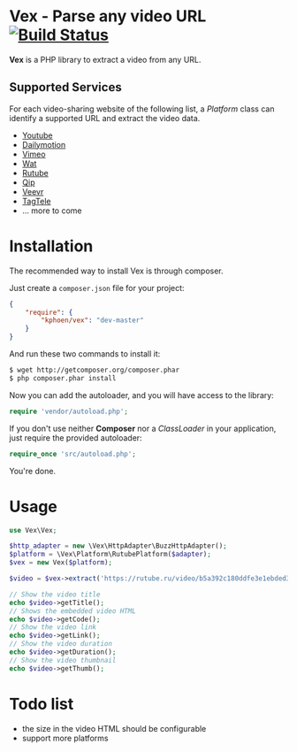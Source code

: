 Vex - Parse any video URL [![Build Status](https://travis-ci.org/K-Phoen/Vex.png?branch=master)](https://travis-ci.org/K-Phoen/Vex)
=========================

**Vex** is a PHP library to extract a video from any URL.

Supported Services
------------------

For each video-sharing website of the following list, a _Platform_ class can identify
a supported URL and extract the video data.

* [Youtube](http://www.youtube.com/)
* [Dailymotion](http://www.dailymotion.com/)
* [Vimeo](http://vimeo.com/)
* [Wat](http://wat.tv/)
* [Rutube](http://rutube.ru/)
* [Qip](http://qip.ru/)
* [Veevr](http://veevr.com/)
* [TagTele](http://www.tagtele.com/)
* ... more to come

Installation
============

The recommended way to install Vex is through composer.

Just create a `composer.json` file for your project:

``` json
{
    "require": {
        "kphoen/vex": "dev-master"
    }
}
```

And run these two commands to install it:

``` bash
$ wget http://getcomposer.org/composer.phar
$ php composer.phar install
```


Now you can add the autoloader, and you will have access to the library:

``` php
require 'vendor/autoload.php';
```

If you don't use neither **Composer** nor a _ClassLoader_ in your application, just require the provided autoloader:

``` php
require_once 'src/autoload.php';
```

You're done.

Usage
=====

``` php
use Vex\Vex;

$http_adapter = new \Vex\HttpAdapter\BuzzHttpAdapter();
$platform = \Vex\Platform\RutubePlatform($adapter);
$vex = new Vex($platform);

$video = $vex->extract('https://rutube.ru/video/b5a392c180ddfe3e1ebded38f9f9dc52/');

// Show the video title
echo $video->getTitle();
// Shows the embedded video HTML
echo $video->getCode();
// Show the video link
echo $video->getLink();
// Show the video duration
echo $video->getDuration();
// Show the video thumbnail
echo $video->getThumb();
```

Todo list
=========

  * the size in the video HTML should be configurable
  * support more platforms
